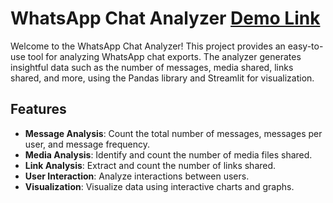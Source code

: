 # WhatsApp Chat Analyzer [Demo Link](https://whatsapp-chat-analyzer-jmraadfzxo7vih3qztyzv6.streamlit.app/)

Welcome to the WhatsApp Chat Analyzer! This project provides an easy-to-use tool for analyzing WhatsApp chat exports. The analyzer generates insightful data such as the number of messages, media shared, links shared, and more, using the Pandas library and Streamlit for visualization.

## Features

- **Message Analysis**: Count the total number of messages, messages per user, and message frequency.
- **Media Analysis**: Identify and count the number of media files shared.
- **Link Analysis**: Extract and count the number of links shared.
- **User Interaction**: Analyze interactions between users.
- **Visualization**: Visualize data using interactive charts and graphs.


